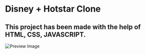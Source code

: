 # Disney + Hotstar Clone

## This project has been made with the help of HTML, CSS, JAVASCRIPT.

![Preview Image]([https://user-images.githubusercontent.com/89731302/193438746-85675929-cbaa-40c1-afd4-51f504c6a22e.png](https://github.com/Rohitaa90/DisNey-Clone/blob/main/Screenshot%202025-07-14%20004200.png?raw=true))

